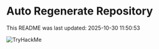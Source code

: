 # Auto Regenerate Repository

This README was last updated: 2025-10-30 11:50:53

 ![TryHackMe](https://tryhackme.com/badge/533634)